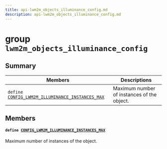 ```yaml
---
title: api-lwm2m_objects_illuminance_config.md
description: api-lwm2m_objects_illuminance_config.md
---
```

# group `lwm2m_objects_illuminance_config` 

## Summary

 Members                        | Descriptions                                
--------------------------------|---------------------------------------------
`define `[`CONFIG_LWM2M_ILLUMINANCE_INSTANCES_MAX`](#group__lwm2m__objects__illuminance__config_1ga410cc2815e3a257a1cbd183ad8c5e852)            | Maximum number of instances of the object.

## Members

#### `define `[`CONFIG_LWM2M_ILLUMINANCE_INSTANCES_MAX`](#group__lwm2m__objects__illuminance__config_1ga410cc2815e3a257a1cbd183ad8c5e852) 

Maximum number of instances of the object.


